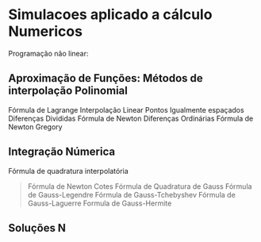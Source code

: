 # Simulacoes aplicado a cálculo Numericos

Programação não linear:

## Aproximação de Funções: Métodos de interpolação Polinomial
 
 Fórmula de Lagrange
 Interpolação Linear
 Pontos Igualmente espaçados
 Diferenças Divididas
 Fórmula de Newton
 Diferenças Ordinárias
 Fórmula de Newton Gregory

## Integração Númerica

Fórmula de quadratura interpolatória
 > Fórmula de Newton Cotes
Fórmula de Quadratura de Gauss
 > Fórmula de Gauss-Legendre
 > Fórmula de Gauss-Tchebyshev
 > Fórmula de Gauss-Laguerre
 > Formula de Gauss-Hermite

## Soluções N
